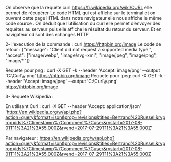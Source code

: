 On observe que la requête curl  https://fr.wikipedia.org/wiki/CURL elle permet de récupérer 
Le code HTML qui est affiche sur le terminal et on ouvrent cette page HTML dans notre navigateur elle nous affiche le même code source .
On déduit que l’utilisation du curl elle permet d’envoyer des requêtes au serveur puis elle affiche le résultat du retour du serveur.
Et en navigateur cd sont des echanges HTTP

2- l'execution de la commande : curl https://httpbin.org/image
   Le code de retour : 
{"message": "Client did not request a supported media type.", "accept": ["image/webp", "image/svg+xml", "image/jpeg", "image/png", "image/*"]}

Requete pour png  : curl -X GET -k --header 'Accept: image/png' --output 'C:\Curl\y.png'  https://httpbin.org/image
Requete pour jpeg: curl -X GET -k --header 'Accept: image/jpeg' --output 'C:\Curl\y.png'  https://httpbin.org/image

3- Requete Wikipedia :

En utilisant Curl :
curl -X GET --header 'Accept: application/json' 'https://en.wikipedia.org/w/api.php?action=query&format=json&prop=revisions&titles=Bertrand%20Russell&rvprop=ids%7Ctimestamp%7Ccomment%7Cuser&rvstart=2017-08-01T11%3A21%3A55.000Z&rvend=2017-07-29T11%3A21%3A55.000Z' 





Par navigateur :
https://en.wikipedia.org/w/api.php?action=query&format=json&prop=revisions&titles=Bertrand%20Russell&rvprop=ids%7Ctimestamp%7Ccomment%7Cuser&rvstart=2017-08-01T11%3A21%3A55.000Z&rvend=2017-07-29T11%3A21%3A55.000Z 